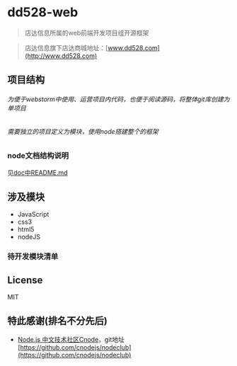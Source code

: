 # dd528-web
 > 店达信息所属的web前端开发项目组开源框架
 
 > 店达信息旗下店达商城地址：[www.dd528.com](http://www.dd528.com)

## 项目结构
###### 为便于webstorm中使用、运营项目内代码，也便于阅读源码，将整体git库创建为单项目
###### 需要独立的项目定义为模块，使用node搭建整个的框架
### node文档结构说明
见[doc中README.md](./doc)
## 涉及模块
* JavaScript
* css3
* html5
* nodeJS
### 待开发模块清单

## License
MIT

## 特此感谢(排名不分先后)
* [Node.js 中文技术社区Cnode](http://cnodejs.org/)，git地址[https://github.com/cnodejs/nodeclub](https://github.com/cnodejs/nodeclub)